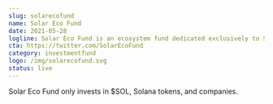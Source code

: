 ```yaml
---
slug: solarecofund
name: Solar Eco Fund
date: 2021-05-28
logline: Solar Eco Fund is an ecosystem fund dedicated exclusively to Solana and its projects.
cta: https://twitter.com/SolarEcoFund
category: investmentfund
logo: /img/solarecofund.svg
status: live
---
```


Solar Eco Fund only invests in $SOL, Solana tokens, and companies.
